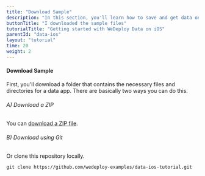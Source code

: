 ```yaml
---
title: "Download Sample"
description: "In this section, you'll learn how to save and get data on iOS using the WeDeploy Swift API Client."
buttonTitle: "I downloaded the sample files"
tutorialTitle: "Getting started with WeDeploy Data on iOS"
parentId: "data-ios"
layout: "tutorial"
time: 20
weight: 2
---
```


#### Download Sample

First, you'll download a folder that contains the necessary files and directories for a data app. There are basically two ways you can do this.

###### A) Download a ZIP

You can [download a ZIP file](https://github.com/wedeploy-examples/data-ios-tutorial/archive/master.zip).

###### B) Download using Git

Or clone this repository locally.

```xml
git clone https://github.com/wedeploy-examples/data-ios-tutorial.git
```
